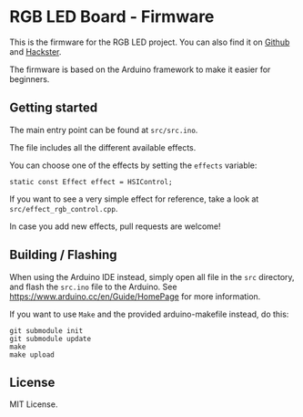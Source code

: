 # RGB LED Board - Firmware

This is the firmware for the RGB LED project. You can also find it on
[Github][0] and [Hackster][1].

The firmware is based on the Arduino framework to make it easier for beginners.

## Getting started

The main entry point can be found at `src/src.ino`.

The file includes all the different available effects.

You can choose one of the effects by setting the `effects` variable:

    static const Effect effect = HSIControl;

If you want to see a very simple effect for reference, take a look at
`src/effect_rgb_control.cpp`.

In case you add new effects, pull requests are welcome!

## Building / Flashing

When using the Arduino IDE instead, simply open all file in the `src`
directory, and flash the `src.ino` file to the Arduino. See
https://www.arduino.cc/en/Guide/HomePage for more information.

If you want to use `Make` and the provided arduino-makefile instead, do this:

    git submodule init
    git submodule update
    make
    make upload

## License

MIT License.

[0]: https://github.com/coredump-ch/rgb-led 
[1]: https://www.hackster.io/2460/arduino-controlled-rgb-led-strip
